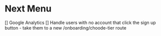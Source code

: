 # Next Menu

[] Google Analytics
[] Handle users with no account that click the sign up button - take them to a new /onboarding/choode-tier route
